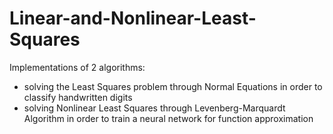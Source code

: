 # Linear-and-Nonlinear-Least-Squares
Implementations of 2 algorithms: 
* solving the Least Squares problem through Normal Equations in order to classify handwritten digits
* solving Nonlinear Least Squares through Levenberg-Marquardt Algorithm in order to train a neural network for function approximation
